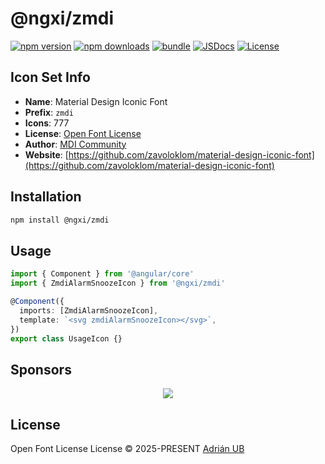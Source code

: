 # @ngxi/zmdi

[![npm version][npm-version-src]][npm-version-href]
[![npm downloads][npm-downloads-src]][npm-downloads-href]
[![bundle][bundle-src]][bundle-href]
[![JSDocs][jsdocs-src]][jsdocs-href]
[![License][license-src]][license-href]

## Icon Set Info

- **Name**: Material Design Iconic Font
- **Prefix**: `zmdi`
- **Icons**: 777
- **License**: [Open Font License]()
- **Author**: [MDI Community](https://github.com/zavoloklom/material-design-iconic-font)
- **Website**: [https://github.com/zavoloklom/material-design-iconic-font](https://github.com/zavoloklom/material-design-iconic-font)

## Installation

```sh
npm install @ngxi/zmdi
```

## Usage

```ts
import { Component } from '@angular/core'
import { ZmdiAlarmSnoozeIcon } from '@ngxi/zmdi'

@Component({
  imports: [ZmdiAlarmSnoozeIcon],
  template: `<svg zmdiAlarmSnoozeIcon></svg>`,
})
export class UsageIcon {}
```

## Sponsors

<p align="center">
  <a href="https://cdn.jsdelivr.net/gh/adrian-ub/static/sponsors.svg">
    <img src='https://cdn.jsdelivr.net/gh/adrian-ub/static/sponsors.svg'/>
  </a>
</p>

## License

Open Font License License © 2025-PRESENT [Adrián UB](https://github.com/adrian-ub)

<!-- Badges -->

[npm-version-src]: https://img.shields.io/npm/v/@ngxi/zmdi?style=flat&colorA=080f12&colorB=1fa669
[npm-version-href]: https://npmjs.com/package/@ngxi/zmdi
[npm-downloads-src]: https://img.shields.io/npm/dm/@ngxi/zmdi?style=flat&colorA=080f12&colorB=1fa669
[npm-downloads-href]: https://npmjs.com/package/@ngxi/zmdi
[bundle-src]: https://img.shields.io/bundlephobia/minzip/@ngxi/zmdi?style=flat&colorA=080f12&colorB=1fa669&label=minzip
[bundle-href]: https://bundlephobia.com/result?p=@ngxi/zmdi
[license-src]: https://img.shields.io/npm/l/@ngxi/zmdi?style=flat&colorA=080f12&colorB=1fa669
[license-href]: https://github.com/adrian-ub/ngxi/blob/main/LICENSE
[jsdocs-src]: https://img.shields.io/badge/jsdocs-reference-080f12?style=flat&colorA=080f12&colorB=1fa669
[jsdocs-href]: https://www.jsdocs.io/package/@ngxi/zmdi
